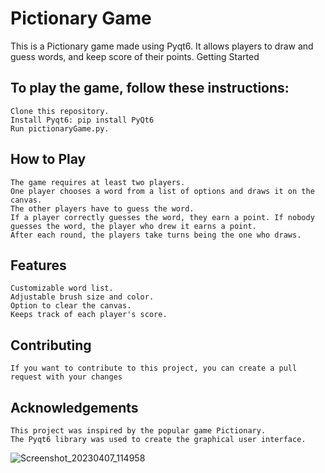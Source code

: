 # Pictionary Game

This is a Pictionary game made using Pyqt6. It allows players to draw and guess words, and keep score of their points.
Getting Started

## To play the game, follow these instructions:

    Clone this repository.
    Install Pyqt6: pip install PyQt6
    Run pictionaryGame.py.

## How to Play

    The game requires at least two players.
    One player chooses a word from a list of options and draws it on the canvas.
    The other players have to guess the word.
    If a player correctly guesses the word, they earn a point. If nobody guesses the word, the player who drew it earns a point.
    After each round, the players take turns being the one who draws.

## Features

    Customizable word list.
    Adjustable brush size and color.
    Option to clear the canvas.
    Keeps track of each player's score.

## Contributing

    If you want to contribute to this project, you can create a pull request with your changes


## Acknowledgements

    This project was inspired by the popular game Pictionary.
    The Pyqt6 library was used to create the graphical user interface.
    
    
![Screenshot_20230407_114958](https://user-images.githubusercontent.com/115173705/230597575-6a4477b1-8def-4cfa-acd5-833395169036.png)

